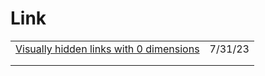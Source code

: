 # Link



|                                                                                                    |         |
| -------------------------------------------------------------------------------------------------- | ------- |
| [Visually hidden links with 0 dimensions](https://www.matuzo.at/blog/2023/zero-width-height-skip/) | 7/31/23 |
|                                                                                                    |         |
|                                                                                                    |         |
